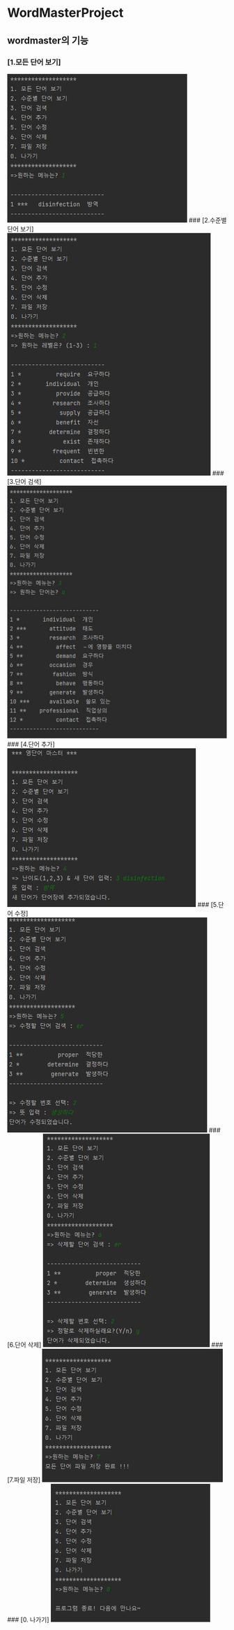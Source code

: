 # WordMasterProject

wordmaster의 기능
------------------

### [1.모든 단어 보기]
<img src = 'https://github.com/eunseoryu/WordMasterProject/blob/master/screenshot/%EB%8B%A8%EC%96%B4%20%EB%B3%B4%EA%B8%B0.jpg?raw=true'>
### [2.수준별 단어 보기]
<img src = 'https://github.com/eunseoryu/WordMasterProject/blob/master/screenshot/%EC%88%98%EC%A4%80%EB%B3%84%20%EB%8B%A8%EC%96%B4%EB%B3%B4%EA%B8%B0.jpg?raw=true'>
### [3.단어 검색]
<img src = 'https://github.com/eunseoryu/WordMasterProject/blob/master/screenshot/%EB%8B%A8%EC%96%B4%20%EA%B2%80%EC%83%89.jpg?raw=true'>
### [4.단어 추가]
<img src = 'https://github.com/eunseoryu/WordMasterProject/blob/master/screenshot/%EB%8B%A8%EC%96%B4%20%EC%B6%94%EA%B0%80.jpg?raw=true'>
### [5.단어 수정]
<img src = 'https://github.com/eunseoryu/WordMasterProject/blob/master/screenshot/%EB%8B%A8%EC%96%B4%20%EC%88%98%EC%A0%95.jpg?raw=true'>
### [6.단어 삭제]
<img src = 'https://github.com/eunseoryu/WordMasterProject/blob/master/screenshot/%EB%8B%A8%EC%96%B4%20%EC%82%AD%EC%A0%9C.jpg?raw=true'>
### [7.파일 저장]
<img src = 'https://github.com/eunseoryu/WordMasterProject/blob/master/screenshot/%ED%8C%8C%EC%9D%BC%20%EC%A0%80%EC%9E%A5.jpg?raw=true'>
### [0. 나가기]
<img src = 'https://github.com/eunseoryu/WordMasterProject/blob/master/screenshot/%ED%94%84%EB%A1%9C%EA%B7%B8%EB%9E%A8%20%EC%A2%85%EB%A3%8C.jpg?raw=true'>
